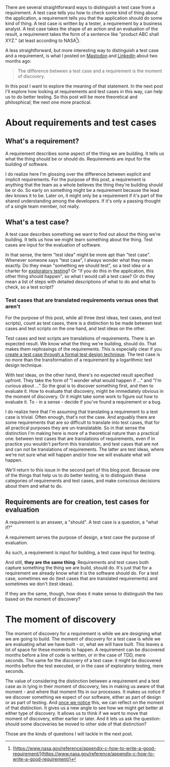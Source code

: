 <!--
.. title: The difference between a test case and a requirement is the moment of discovery (part one)
.. slug: the-difference-between-a-test-case-and-a-requirement-is-the-moment-of-discovery-part-one
.. date: 2024-05-04
.. category: 
.. tags: 
.. type: text
-->

There are several straightforward ways to distinguish a test case from a requirement. A test case tells you how to check some kind of thing about the application, a requirement tells you that the application should do some kind of thing. A test case is written by a tester, a requirement by a business analyst. A test case takes the shape of an action and an evaluation of the result, a requirement takes the form of a sentence like "product ABC shall XYZ." (at least according to NASA[^1]).

[^1]: [https://www.nasa.gov/reference/appendix-c-how-to-write-a-good-requirement/](https://www.nasa.gov/reference/appendix-c-how-to-write-a-good-requirement/)

A less straightforward, but more interesting way to distinguish a test case and a requirement, is what I posted on [Mastodon](https://chaos.social/@joeposaurus/111963169048720039) and [LinkedIn](https://www.linkedin.com/posts/joepschuurkes_the-difference-between-a-test-case-and-a-activity-7165642850334945281-r5Di) about two months ago:

> The difference between a test case and a requirement is the moment of discovery.

In this post I want to explore the meaning of that statement. In the next post I'll explore how looking at requirements and test cases in this way, can help us to do better testing. So this post will be more theoretical and philosphical; the next one more practical.


<!-- TEASER_END -->

# About requirements and test cases

## What's a requirement?

A requirement describes some aspect of the thing we are building. It tells us what the thing should be or should do. Requirements are input for the building of software.

I do realize here I'm glossing over the difference between explicit and implicit requirements. For the purpose of this post, a requirement is anything that the team as a whole believes the thing they're building should be or do. So early on something might be a requirement because the lead dev knows it to be. Later on, it might only be a requirement if it's part of the shared understanding among the developers. If it's only a passing thought of a single team member, not really.


## What's a test case?

A test case describes something we want to find out about the thing we're building. It tells us how we might learn something about the thing. Test cases are input for the evaluation of software.

<!-- !!! later I want to say that test cases are output !!! -->

In that sense, the term "test idea" might be more apt than "test case". Whenever someone says "test case", I always wonder what they mean exactly. Do they mean "something we should test", so a test idea or a charter for [exploratory testing](https://pragprog.com/titles/ehxta/explore-it/)? Or "if you do this in the application, this other thing should happen", so what I would call a test case? Or do they mean a list of steps with detailed descriptions of what to do and what to check, so a test script?


### Test cases that are translated requirements versus ones that aren't

For the purpose of this post, while all three (test ideas, test cases, and test scripts), count as test cases, there is a distinction to be made between test cases and test scripts on the one hand, and test ideas on the other.

Test cases and test scripts are translations of requirements. There is an expected result. We know what the thing we're building, should do. That makes them rephrasings of the requirements. This is especially clear if you [create a test case through a formal test design technique](link://slug/the-test-case-an-epistemological-deconstruction). The test case is no more than the transformation of a requirement by a logarithmic test design technique.

With test ideas, on the other hand, there's no expected result specified upfront. They take the form of "I wonder what would happen if ..." and "I'm curious about ..." So the goal is to discover something first, and then to evaluate it. How to evaluate that discovery, might be immediately obvious in the moment of discovery. Or it might take some work to figure out how to evaluate it. To - in a sense - decide if you've found a requirement or a bug.

I do realize here that I'm assuming that translating a requirement to a test case is trivial. Often enough, that's not the case. And arguably there are some requirements that are so difficult to translate into test cases, that for all practical purposes they are un-translatable. So in that sense the distinction I'm making here is more of a theoretical nature than a practical one: between test cases that are translations of requirements, even if in practice you wouldn't perform this translation, and test cases that are not and can not be translations of requirements. The latter are test ideas, where we're not sure what will happen and/or how we will evaluate what will happen.

We'll return to this issue in the second part of this blog post. Because one of the things that help us to do better testing, is to distinguish these categories of requirements and test cases, and make conscious decisions about them and what to do.

<!-- THIS NEEDS MORE TEXT -->


## Requirements are for creation, test cases for evaluation

A requirement is an answer, a "should". A test case is a question, a "what if?"

A requirement serves the purpose of design, a test case the purpose of evaluation.

As such, a requirement is input for building, a test case input for testing.

And still, __they are the same thing__. Requirements and test cases both capture something the thing we are build, should do. It's just that for a requirement we already know what it is the software should do. For a test case, sometimes we do (test cases that are translated requirements) and sometimes we don't (test ideas).

If they are the same, though, how does it make sense to distinguish the two based on the moment of discovery?


# The moment of discovery

The moment of discovery for a requirement is while we are designing what we are going to build. The moment of discovery for a test case is while we are evaluating what we have built - or, what we will have built. This leaves a lot of space for these moments to happen. A requirement can be discovered months before a line of code is written, or in the case of TDD, mere seconds. The same for the discovery of a test case: it might be discovered months before the test executed, or in the case of exploratory testing, mere seconds.

<!-- IS THIS PARAGRAPH NEEDED? WILL READERS THINK THIS? -->
<!-- That's not to say there is a straight line we can draw through our software development process, separating the period of discovering requirements from discovering test cases. -->
<!-- That's not a straight line we can draw through our software development process. We can't pinpoint a moment in time, where everything before is a test case, and everything after is a test case.different meanings to moment of discovery -->

The value of considering the distinction between a requirement and a test case as in lying in their moment of discovery, lies in making us aware of that moment - and where that moment fits in our processes. It makes us notice if we discover something we expect of our software, either as part of design or as part of testing. And [once we notice](link://slug/an-approach-to-teaching-agile-20-years-after-the-agile-manifesto#noticing-options-principles) this, we can reflect on the moment of that distinction. It gives us a new angle to see how we might get better at either type of discovery. It allows us to think if we want to move that moment of discovery, either earlier or later. And it lets us ask the question: should some discoveries be moved to other side of that distinction?

Those are the kinds of questions I will tackle in the next post.
